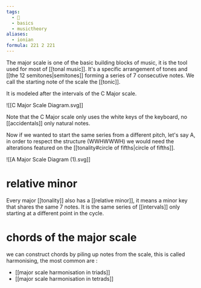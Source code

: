```yaml
---
tags:
  - 🌱
  - basics
  - musictheory
aliases:
  - ionian
formula: 221 2 221
---
```

The major scale is one of the basic building blocks of music, it is the tool used for most of [[tonal music]]. It's a specific arrangement of tones and [[the 12 semitones|semitones]] forming a series of 7 consecutive notes. We call the starting note of the scale the [[tonic]]. 
 
 It is modeled after the intervals of the C Major scale. 

![[C Major Scale Diagram.svg]]

Note that the C Major scale only uses the white keys of the keyboard, no [[accidentals]] only natural notes. 

Now if we wanted to start the same series from a different pitch, let's say A, in order to respect the structure (WWHWWWH) we would need the alterations featured on the [[tonality#circle of fifths|circle of fifths]].

![[A Major Scale Diagram (1).svg]]

# relative minor
Every major [[tonality]] also has a [[relative minor]], it means a minor key that shares the same 7 notes. It is the same series of [[intervals]] only starting at a different point in the cycle. 

# chords of the major scale
we can construct chords by piling up notes from the scale, this is called harmonising, the most common are :

- [[major scale harmonisation in triads]]
- [[major scale harmonisation in tetrads]]